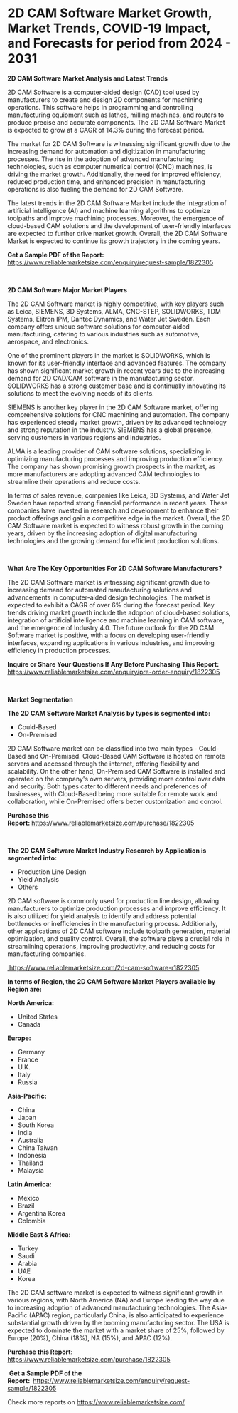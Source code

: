 <p><h1>2D CAM Software Market Growth, Market Trends, COVID-19 Impact, and Forecasts for period from 2024 - 2031</h1></p><p><strong>2D CAM Software Market Analysis and Latest Trends</strong></p>
<p><p>2D CAM Software is a computer-aided design (CAD) tool used by manufacturers to create and design 2D components for machining operations. This software helps in programming and controlling manufacturing equipment such as lathes, milling machines, and routers to produce precise and accurate components. The 2D CAM Software Market is expected to grow at a CAGR of 14.3% during the forecast period.</p><p>The market for 2D CAM Software is witnessing significant growth due to the increasing demand for automation and digitization in manufacturing processes. The rise in the adoption of advanced manufacturing technologies, such as computer numerical control (CNC) machines, is driving the market growth. Additionally, the need for improved efficiency, reduced production time, and enhanced precision in manufacturing operations is also fueling the demand for 2D CAM Software.</p><p>The latest trends in the 2D CAM Software Market include the integration of artificial intelligence (AI) and machine learning algorithms to optimize toolpaths and improve machining processes. Moreover, the emergence of cloud-based CAM solutions and the development of user-friendly interfaces are expected to further drive market growth. Overall, the 2D CAM Software Market is expected to continue its growth trajectory in the coming years.</p></p>
<p><strong>Get a Sample PDF of the Report:&nbsp;</strong> <a href="https://www.reliablemarketsize.com/enquiry/request-sample/1822305">https://www.reliablemarketsize.com/enquiry/request-sample/1822305</a></p>
<p>&nbsp;</p>
<p><strong>2D CAM Software Major Market Players</strong></p>
<p><p>The 2D CAM Software market is highly competitive, with key players such as Leica, SIEMENS, 3D Systems, ALMA, CNC-STEP, SOLIDWORKS, TDM Systems, Elitron IPM, Dantec Dynamics, and Water Jet Sweden. Each company offers unique software solutions for computer-aided manufacturing, catering to various industries such as automotive, aerospace, and electronics.</p><p>One of the prominent players in the market is SOLIDWORKS, which is known for its user-friendly interface and advanced features. The company has shown significant market growth in recent years due to the increasing demand for 2D CAD/CAM software in the manufacturing sector. SOLIDWORKS has a strong customer base and is continually innovating its solutions to meet the evolving needs of its clients.</p><p>SIEMENS is another key player in the 2D CAM Software market, offering comprehensive solutions for CNC machining and automation. The company has experienced steady market growth, driven by its advanced technology and strong reputation in the industry. SIEMENS has a global presence, serving customers in various regions and industries.</p><p>ALMA is a leading provider of CAM software solutions, specializing in optimizing manufacturing processes and improving production efficiency. The company has shown promising growth prospects in the market, as more manufacturers are adopting advanced CAM technologies to streamline their operations and reduce costs.</p><p>In terms of sales revenue, companies like Leica, 3D Systems, and Water Jet Sweden have reported strong financial performance in recent years. These companies have invested in research and development to enhance their product offerings and gain a competitive edge in the market. Overall, the 2D CAM Software market is expected to witness robust growth in the coming years, driven by the increasing adoption of digital manufacturing technologies and the growing demand for efficient production solutions.</p></p>
<p>&nbsp;</p>
<p><strong>What Are The Key Opportunities For 2D CAM Software Manufacturers?</strong></p>
<p><p>The 2D CAM Software market is witnessing significant growth due to increasing demand for automated manufacturing solutions and advancements in computer-aided design technologies. The market is expected to exhibit a CAGR of over 6% during the forecast period. Key trends driving market growth include the adoption of cloud-based solutions, integration of artificial intelligence and machine learning in CAM software, and the emergence of Industry 4.0. The future outlook for the 2D CAM Software market is positive, with a focus on developing user-friendly interfaces, expanding applications in various industries, and improving efficiency in production processes.</p></p>
<p><strong>Inquire or Share Your Questions If Any Before Purchasing This Report:</strong> <a href="https://www.reliablemarketsize.com/enquiry/pre-order-enquiry/1822305">https://www.reliablemarketsize.com/enquiry/pre-order-enquiry/1822305</a></p>
<p>&nbsp;</p>
<p><strong>Market Segmentation</strong></p>
<p><strong>The 2D CAM Software Market Analysis by types is segmented into:</strong></p>
<p><ul><li>Could-Based</li><li>On-Premised</li></ul></p>
<p><p>2D CAM Software market can be classified into two main types - Could-Based and On-Premised. Cloud-Based CAM Software is hosted on remote servers and accessed through the internet, offering flexibility and scalability. On the other hand, On-Premised CAM Software is installed and operated on the company's own servers, providing more control over data and security. Both types cater to different needs and preferences of businesses, with Cloud-Based being more suitable for remote work and collaboration, while On-Premised offers better customization and control.</p></p>
<p><strong>Purchase this Report:&nbsp;</strong><a href="https://www.reliablemarketsize.com/purchase/1822305">https://www.reliablemarketsize.com/purchase/1822305</a></p>
<p>&nbsp;</p>
<p><strong>The 2D CAM Software Market Industry Research by Application is segmented into:</strong></p>
<p><ul><li>Production Line Design</li><li>Yield Analysis</li><li>Others</li></ul></p>
<p><p>2D CAM software is commonly used for production line design, allowing manufacturers to optimize production processes and improve efficiency. It is also utilized for yield analysis to identify and address potential bottlenecks or inefficiencies in the manufacturing process. Additionally, other applications of 2D CAM software include toolpath generation, material optimization, and quality control. Overall, the software plays a crucial role in streamlining operations, improving productivity, and reducing costs for manufacturing companies.</p></p>
<p><a href="https://www.reliablemarketsize.com/2d-cam-software-r1822305">&nbsp;https://www.reliablemarketsize.com/2d-cam-software-r1822305</a></p>
<p><strong>In terms of Region, the 2D CAM Software Market Players available by Region are:</strong></p>
<p>
    <p> <strong> North America: </strong>
        <ul>
            <li>United States</li>
            <li>Canada</li>
        </ul>
        </p> 
    <p> <strong> Europe: </strong>
        <ul>
            <li>Germany</li>
            <li>France</li>
            <li>U.K.</li>
            <li>Italy</li>
            <li>Russia</li>
        </ul>
        </p> 
    <p> <strong> Asia-Pacific: </strong>
        <ul>
            <li>China</li>
            <li>Japan</li>
            <li>South Korea</li>
            <li>India</li>
            <li>Australia</li>
            <li>China Taiwan</li>
            <li>Indonesia</li>
            <li>Thailand</li>
            <li>Malaysia</li>
        </ul>
        </p> 
    <p> <strong> Latin America: </strong>
        <ul>
            <li>Mexico</li>
            <li>Brazil</li>
            <li>Argentina Korea</li>
            <li>Colombia</li>
        </ul>
        </p> 
    <p> <strong> Middle East & Africa: </strong>
        <ul>
            <li>Turkey</li>
            <li>Saudi</li>
            <li>Arabia</li>
            <li>UAE</li>
            <li>Korea</li>
        </ul>
    </p>
    </p>
<p><p>The 2D CAM software market is expected to witness significant growth in various regions, with North America (NA) and Europe leading the way due to increasing adoption of advanced manufacturing technologies. The Asia-Pacific (APAC) region, particularly China, is also anticipated to experience substantial growth driven by the booming manufacturing sector. The USA is expected to dominate the market with a market share of 25%, followed by Europe (20%), China (18%), NA (15%), and APAC (12%).</p></p>
<p><strong>Purchase this Report: </strong><a href="https://www.reliablemarketsize.com/purchase/1822305">https://www.reliablemarketsize.com/purchase/1822305</a></p>
<p>&nbsp;<strong>Get a Sample PDF of the Report:&nbsp;&nbsp;</strong><a href="https://www.reliablemarketsize.com/enquiry/request-sample/1822305">https://www.reliablemarketsize.com/enquiry/request-sample/1822305</a></p>
<p><strong></strong></p>
<p>Check more reports on <a href="https://www.reliablemarketsize.com/">https://www.reliablemarketsize.com/</a></p>